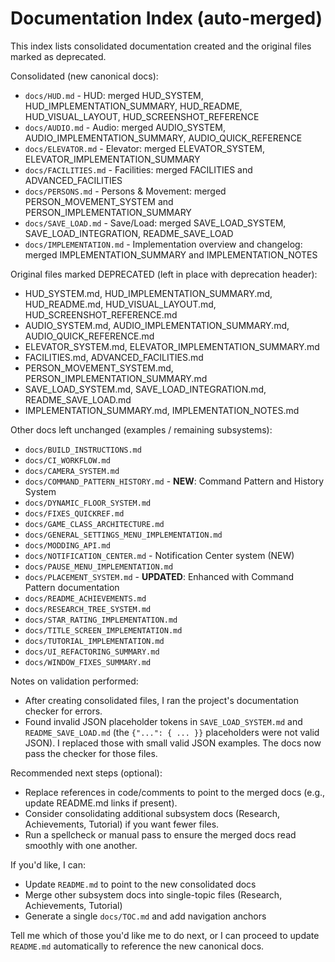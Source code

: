 ﻿# Documentation Index (auto-merged)

This index lists consolidated documentation created and the original files marked as deprecated.

Consolidated (new canonical docs):

- `docs/HUD.md` - HUD: merged HUD_SYSTEM, HUD_IMPLEMENTATION_SUMMARY, HUD_README, HUD_VISUAL_LAYOUT, HUD_SCREENSHOT_REFERENCE
- `docs/AUDIO.md` - Audio: merged AUDIO_SYSTEM, AUDIO_IMPLEMENTATION_SUMMARY, AUDIO_QUICK_REFERENCE
- `docs/ELEVATOR.md` - Elevator: merged ELEVATOR_SYSTEM, ELEVATOR_IMPLEMENTATION_SUMMARY
- `docs/FACILITIES.md` - Facilities: merged FACILITIES and ADVANCED_FACILITIES
- `docs/PERSONS.md` - Persons & Movement: merged PERSON_MOVEMENT_SYSTEM and PERSON_IMPLEMENTATION_SUMMARY
- `docs/SAVE_LOAD.md` - Save/Load: merged SAVE_LOAD_SYSTEM, SAVE_LOAD_INTEGRATION, README_SAVE_LOAD
- `docs/IMPLEMENTATION.md` - Implementation overview and changelog: merged IMPLEMENTATION_SUMMARY and IMPLEMENTATION_NOTES

Original files marked DEPRECATED (left in place with deprecation header):

- HUD_SYSTEM.md, HUD_IMPLEMENTATION_SUMMARY.md, HUD_README.md, HUD_VISUAL_LAYOUT.md, HUD_SCREENSHOT_REFERENCE.md
- AUDIO_SYSTEM.md, AUDIO_IMPLEMENTATION_SUMMARY.md, AUDIO_QUICK_REFERENCE.md
- ELEVATOR_SYSTEM.md, ELEVATOR_IMPLEMENTATION_SUMMARY.md
- FACILITIES.md, ADVANCED_FACILITIES.md
- PERSON_MOVEMENT_SYSTEM.md, PERSON_IMPLEMENTATION_SUMMARY.md
- SAVE_LOAD_SYSTEM.md, SAVE_LOAD_INTEGRATION.md, README_SAVE_LOAD.md
- IMPLEMENTATION_SUMMARY.md, IMPLEMENTATION_NOTES.md

Other docs left unchanged (examples / remaining subsystems):

- `docs/BUILD_INSTRUCTIONS.md`
- `docs/CI_WORKFLOW.md`
- `docs/CAMERA_SYSTEM.md`
- `docs/COMMAND_PATTERN_HISTORY.md` - **NEW**: Command Pattern and History System
- `docs/DYNAMIC_FLOOR_SYSTEM.md`
- `docs/FIXES_QUICKREF.md`
- `docs/GAME_CLASS_ARCHITECTURE.md`
- `docs/GENERAL_SETTINGS_MENU_IMPLEMENTATION.md`
- `docs/MODDING_API.md`
- `docs/NOTIFICATION_CENTER.md` - Notification Center system (NEW)
- `docs/PAUSE_MENU_IMPLEMENTATION.md`
- `docs/PLACEMENT_SYSTEM.md` - **UPDATED**: Enhanced with Command Pattern documentation
- `docs/README_ACHIEVEMENTS.md`
- `docs/RESEARCH_TREE_SYSTEM.md`
- `docs/STAR_RATING_IMPLEMENTATION.md`
- `docs/TITLE_SCREEN_IMPLEMENTATION.md`
- `docs/TUTORIAL_IMPLEMENTATION.md`
- `docs/UI_REFACTORING_SUMMARY.md`
- `docs/WINDOW_FIXES_SUMMARY.md`

Notes on validation performed:
- After creating consolidated files, I ran the project's documentation checker for errors.
- Found invalid JSON placeholder tokens in `SAVE_LOAD_SYSTEM.md` and `README_SAVE_LOAD.md` (the `{"...": { ... }}` placeholders were not valid JSON). I replaced those with small valid JSON examples. The docs now pass the checker for those files.

Recommended next steps (optional):
- Replace references in code/comments to point to the merged docs (e.g., update README.md links if present).
- Consider consolidating additional subsystem docs (Research, Achievements, Tutorial) if you want fewer files.
- Run a spellcheck or manual pass to ensure the merged docs read smoothly with one another.

If you'd like, I can:
- Update `README.md` to point to the new consolidated docs
- Merge other subsystem docs into single-topic files (Research, Achievements, Tutorial)
- Generate a single `docs/TOC.md` and add navigation anchors

Tell me which of those you'd like me to do next, or I can proceed to update `README.md` automatically to reference the new canonical docs.
